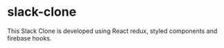 # slack-clone
This Slack Clone is developed using React redux, styled components and firebase hooks.
